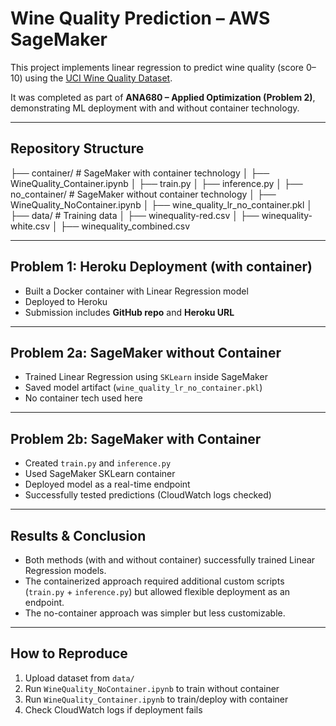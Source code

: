 # Wine Quality Prediction – AWS SageMaker

This project implements linear regression to predict wine quality (score 0–10) using the [UCI Wine Quality Dataset](https://archive.ics.uci.edu/ml/datasets/wine+quality).

It was completed as part of **ANA680 – Applied Optimization (Problem 2)**, demonstrating ML deployment with and without container technology.

---

## Repository Structure

├── container/ # SageMaker with container technology
│ ├── WineQuality_Container.ipynb
│ ├── train.py
│ ├── inference.py
│
├── no_container/ # SageMaker without container technology
│ ├── WineQuality_NoContainer.ipynb
│ ├── wine_quality_lr_no_container.pkl
│
├── data/ # Training data
│ ├── winequality-red.csv
│ ├── winequality-white.csv
│ ├── winequality_combined.csv


---

## Problem 1: Heroku Deployment (with container)
- Built a Docker container with Linear Regression model
- Deployed to Heroku
- Submission includes **GitHub repo** and **Heroku URL**

---

##  Problem 2a: SageMaker without Container
- Trained Linear Regression using `SKLearn` inside SageMaker
- Saved model artifact (`wine_quality_lr_no_container.pkl`)
- No container tech used here

---

## Problem 2b: SageMaker with Container
- Created `train.py` and `inference.py`
- Used SageMaker SKLearn container
- Deployed model as a real-time endpoint
- Successfully tested predictions (CloudWatch logs checked)

---

## Results & Conclusion
- Both methods (with and without container) successfully trained Linear Regression models.
- The containerized approach required additional custom scripts (`train.py` + `inference.py`) but allowed flexible deployment as an endpoint.
- The no-container approach was simpler but less customizable.

---

## How to Reproduce
1. Upload dataset from `data/`
2. Run `WineQuality_NoContainer.ipynb` to train without container
3. Run `WineQuality_Container.ipynb` to train/deploy with container
4. Check CloudWatch logs if deployment fails
